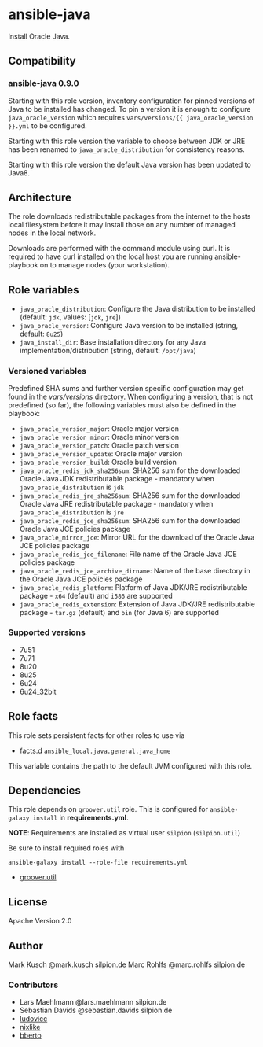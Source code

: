 # ansible-java

Install Oracle Java.

## Compatibility

### ansible-java 0.9.0

Starting with this role version, inventory configuration for pinned
versions of Java to be installed has changed.
To pin a version it is enough to configure ``java_oracle_version``
which requires ``vars/versions/{{ java_oracle_version }}.yml`` to be
configured.

Starting with this role version the variable to choose between JDK or
JRE has been renamed to ``java_oracle_distribution`` for consistency
reasons.

Starting with this role version the default Java version has been
updated to Java8.

## Architecture

The role downloads redistributable packages from the internet
to the hosts local filesystem before it may install those on
any number of managed nodes in the local network.

Downloads are performed with the command module using curl.
It is required to have curl installed on the local host you
are running ansible-playbook on to manage nodes (your workstation).

## Role variables

* ``java_oracle_distribution``: Configure the Java distribution to be installed (default: ``jdk``, values: [``jdk``, ``jre``])
* ``java_oracle_version``: Configure Java version to be installed (string, default: ``8u25``)
* ``java_install_dir``: Base installation directory for any Java implementation/distribution (string, default: ``/opt/java``)

### Versioned variables

Predefined SHA sums and further version specific configuration may get found in
the *vars/versions* directory. When configuring a version, that is not predefined
(so far), the following variables must also be defined in the playbook:

* ``java_oracle_version_major``: Oracle major version
* ``java_oracle_version_minor``: Oracle minor version
* ``java_oracle_version_patch``: Oracle patch version
* ``java_oracle_version_update``: Oracle major version
* ``java_oracle_version_build``: Oracle build version
* ``java_oracle_redis_jdk_sha256sum``: SHA256 sum for the downloaded Oracle Java JDK redistributable package - mandatory when ``java_oracle_distribution`` is ``jdk``
* ``java_oracle_redis_jre_sha256sum``: SHA256 sum for the downloaded Oracle Java JRE redistributable package - mandatory when ``java_oracle_distribution`` is ``jre``
* ``java_oracle_redis_jce_sha256sum``: SHA256 sum for the downloaded Oracle Java JCE policies package
* ``java_oracle_mirror_jce``: Mirror URL for the download of the Oracle Java JCE policies package
* ``java_oracle_redis_jce_filename``:  File name of the Oracle Java JCE policies package
* ``java_oracle_redis_jce_archive_dirname``: Name of the base directory in the Oracle Java JCE policies package
* ``java_oracle_redis_platform``: Platform of Java JDK/JRE redistributable package - ``x64`` (default) and ``i586`` are supported
* ``java_oracle_redis_extension``: Extension of Java JDK/JRE redistributable package - ``tar.gz`` (default) and ``bin`` (for Java 6) are supported

### Supported versions

* 7u51
* 7u71
* 8u20
* 8u25
* 6u24
* 6u24_32bit

## Role facts

This role sets persistent facts for other roles to use via

* facts.d ``ansible_local.java.general.java_home``

This variable contains the path to the default JVM configured with this role.

## Dependencies

This role depends on ``groover.util`` role. This is configured
for ``ansible-galaxy install`` in **requirements.yml**.

**NOTE**: Requirements are installed as virtual user ``silpion``
(``silpion.util``)

Be sure to install required roles with

    ansible-galaxy install --role-file requirements.yml

* [groover.util](https://github.com/silpion/ansible-util)

## License

Apache Version 2.0

## Author

Mark Kusch @mark.kusch silpion.de
Marc Rohlfs @marc.rohlfs silpion.de

### Contributors

* Lars Maehlmann @lars.maehlmann silpion.de
* Sebastian Davids @sebastian.davids silpion.de
* [ludovicc](https://github.com/ludovicc)
* [nixlike](https://github.com/nixlike)
* [bberto](https://github.com/bberto)

<!-- vim: set ts=4 sw=4 et nofen: -->
